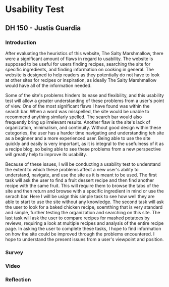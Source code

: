 # Usability Test
## DH 150 - Justis Guardia


### Introduction

After evaluating the heuristics of this website, The Salty Marshmallow, there were a significant amount of flaws in regard to usability. The website is supposed to be useful for users finding recipes, searching the site for specific ingredients, and finding information on cooking in general. The website is designed to help readers as they potentially do not have to look at other sites for recipes or inspiration, as ideally The Salty Marshmallow would have all of the information needed. 

Some of the site's problems hinders its ease and flexibility, and this usability test will allow a greater understanding of these problems from a user's point of view. One of the most significant flaws I have found was within the search bar. When a word was misspelled, the site would be unable to recommend anything similarly spelled. The search bar would also frequently bring up irrelevant results. Another flaw is the site's lack of organization, minimalism, and continuity. Without good design within these categories, the user has a harder time navigating and understanding teh site as a beginner and a more experienced user. Being able to use the site quickly and easily is very important, as it is integral to the usefulness of it as a recipe blog, so being able to see these problems from a new perspective will greatly help to improve its usability.

Because of these issues, I will be conducting a usability test to understand the extent to which these problems affect a new user's ability to understand, navigate, and use the site as it is meant to be used. The first task will ask the user to find a fruit dessert recipe and then find another recipe with the same fruit. This will require them to browse the tabs of the site and then return and browse with a specific ingredient in mind or use the serach bar. Here I will be usign this simple task to see how well they are able to start to use the site without any knowledge. The second task will ask the user to look for a baked chicken recipe, soemthing that is very standard and simple, further testing the organization and searching on this site. The last task will ask the user to compare recipes for mashed potatoes by reviews, requiring a look at multiple recipes and analysis of the entire recipe page. In asking the user to complete these tasks, I hope to find information on how the site could be improved through the problems encountered. I hope to understand the present issues from a user's viewpoint and position.

### Survey


### Video


### Reflection
